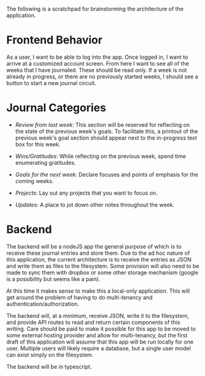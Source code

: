 The following is a scratchpad for brainstorming the architecture of the application.

# Frontend Behavior

As a user, I want to be able to log into the app. Once logged in, I want to arrive at a customized account screen. From here I want to see all of the weeks that I have journaled. These should be read only. If a week is not already in progress, or there are no previously started weeks, I should see a button to start a new journal circuit.

# Journal Categories

- *Review from last week*: This section will be reserved for reflecting on the state of the previous week's goals. To facilitate this, a printout of the previous week's goal section should appear next to the in-progress text box for this week.

- *Wins/Gratitudes*: While reflecting on the previous week, spend time enumerating gratitudes.

- *Goals for the next week*: Declare focuses and points of emphasis for the coming weeks.

- *Projects*: Lay out any projects that you want to focus on.

- *Updates*: A place to jot down other notes throughout the week.

# Backend

The backend will be a nodeJS app the general purpose of which is to receive these journal entries and store them. Due to the ad hoc nature of this application, the current architecture is to receive the entries as JSON and write them as files to the filesystem. Some provision will also need to be made to sync them with dropbox or some other storage mechanism (google is a possibility but seems like a pain).

At this time it makes sense to make this a local-only application. This will get around the problem of having to do multi-tenancy and authentication/authorization.

The backend will, at a minimum, receive JSON, write it to the filesystem, and provide API routes to read and return certain components of this writing. Care should be paid to make it possible for this app to be moved to some external hosting provider and allow for multi-tenancy, but the first draft of this application will assume that this app will be run locally for one user. Multiple users will likely require a database, but a single user model can exist simply on the filesystem.

The backend will be in typescript.